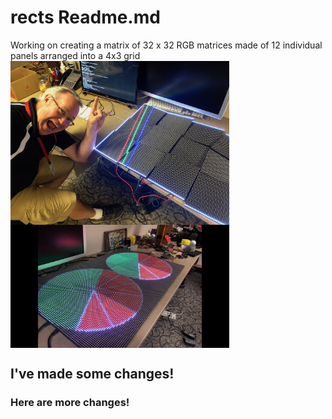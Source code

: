 # rects Readme.md
Working on creating a matrix of 32 x 32 RGB matrices made of 12 individual panels arranged into a 4x3 grid
<img src="/images/matrixOfMatrices.jpeg" width=350 align=center>
</br>
<img src="/images/IMG_7364.png" width=350 align=center>
</br>



## I've made some changes!

### Here are more changes!
